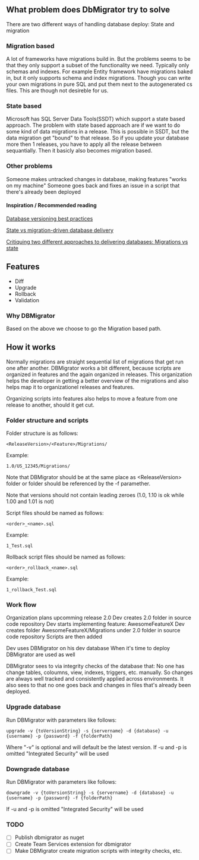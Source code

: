 ## What problem does DbMigrator try to solve
There are two different ways of handling database deploy: State and migration

### Migration based
A lot of frameworks have migrations build in. But the problems seems to be that they only support 
a subset of the functionality we need. Typically only schemas and indexes.
For example Entity framework have migrations baked in, but it only supports schema and index migrations.
Though you can write your own migrations in pure SQL and put them next to the autogenerated cs files. 
This are though not desireble for us.

### State based
Microsoft has SQL Server Data Tools(SSDT) which support a state based approach. 
The problem with state based approach are if we want to do some kind of data migrations in a release. 
This is possible in SSDT, but the data migration get "bound" to that release. 
So if you update your database more then 1 releases, you have to apply all the release between sequantially.
Then it basicly also becomes migration based.

### Other problems
Someone makes untracked changes in database, making features "works on my machine"
Someone goes back and fixes an issue in a script that there's already been deployed


#### Inspiration / Recommended reading
[Database versioning best practices](http://enterprisecraftsmanship.com/2015/08/10/database-versioning-best-practices/)

[State vs migration-driven database delivery](http://enterprisecraftsmanship.com/2015/08/18/state-vs-migration-driven-database-delivery/)

[Critiquing two different approaches to delivering databases: Migrations vs state](http://workingwithdevs.com/delivering-databases-migrations-vs-state/)

## Features
* Diff
* Upgrade
* Rollback
* Validation

### Why DBMigrator
Based on the above we choose to go the Migration based path.

<!--- Describe why we for example don't use flyway -->

## How it works
Normally migrations are straight sequential list of migrations that get run one after another.
DBMigrator works a bit different, because scripts are organized in features and the again organized in releases.
This organization helps the developer in getting a better overview of the migrations and also helps map it to organizationel releases and features.

Organizing scripts into features also helps to move a feature from one release to another, should it get cut.

### Folder structure and scripts
Folder structure is as follows: 

    <ReleaseVersion>/<Feature>/Migrations/

Example:

    1.0/US_12345/Migrations/

Note that DBMigrator should be at the same place as \<ReleaseVersion\> folder or folder should be referenced by the -f paramether.

Note that versions should not contain leading zeroes (1.0, 1.10 is ok while 1.00 and 1.01 is not)

Script files should be named as follows:

	<order>_<name>.sql

Example:

	1_Test.sql

Rollback script files should be named as follows:

	<order>_rollback_<name>.sql

Example:

	1_rollback_Test.sql


### Work flow
Organization plans upcomming release 2.0
Dev creates 2.0 folder in source code repository
Dev starts implementing feature: AwesomeFeatureX
Dev creates folder AwesomeFeatureX/Migrations under 2.0 folder in source code repository
Scripts are then added

Dev uses DBMigrator on his dev database
When it's time to deploy DBMigrator are used as well

DBMigrator sees to via integrity checks of the database that:
No one has change tables, coloumns, view, indexes, triggers, etc. manually. So changes are always well tracked and consistently applied across environments.
It also sees to that no one goes back and changes in files that's already been deployed.


### Upgrade database
Run DBMigrator with parameters like follows:

    upgrade -v {toVersionString} -s {servername} -d {database} -u {username} -p {password} -f {folderPath}

Where "-v" is optional and will default be the latest version.
If -u and -p is omitted "Integrated Security" will be used

### Downgrade database
Run DBMigrator with parameters like follows:

    downgrade -v {toVersionString} -s {servername} -d {database} -u {username} -p {password} -f {folderPath}
If -u and -p is omitted "Integrated Security" will be used

### TODO
- [ ] Publish dbmigrator as nuget
- [ ] Create Team Services extension for dbmigrator
- [ ] Make DBMigrator create migration scripts with integrity checks, etc.